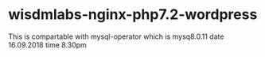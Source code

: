 # wisdmlabs-nginx-php7.2-wordpress
This is compartable with mysql-operator which is mysq8.0.11 
date 16.09.2018 time 8.30pm 
